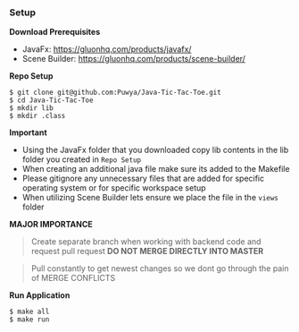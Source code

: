### Setup

**Download Prerequisites**

- JavaFx: https://gluonhq.com/products/javafx/
- Scene Builder: https://gluonhq.com/products/scene-builder/

**Repo Setup**

```
$ git clone git@github.com:Puwya/Java-Tic-Tac-Toe.git
$ cd Java-Tic-Tac-Toe
$ mkdir lib
$ mkdir .class
```

**Important**

- Using the JavaFx folder that you downloaded copy lib contents in the lib folder you created in `Repo Setup`
- When creating an additional java file make sure its added to the Makefile
- Please gitignore any unnecessary files that are added for specific operating system or for specific workspace setup
- When utilizing Scene Builder lets ensure we place the file in the `views` folder

**MAJOR IMPORTANCE**

> Create separate branch when working with backend code and request pull request **DO NOT MERGE DIRECTLY INTO MASTER**

> Pull constantly to get newest changes so we dont go through the pain of MERGE CONFLICTS

**Run Application**

```
$ make all
$ make run
```
